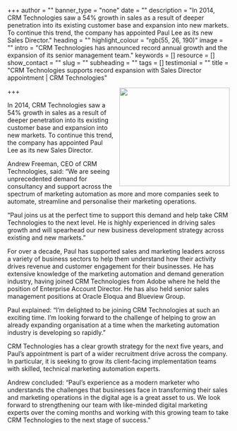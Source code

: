 +++
author = ""
banner_type = "none"
date = ""
description = "In 2014, CRM Technologies saw a 54% growth in sales as a result of deeper penetration into its existing customer base and expansion into new markets. To continue this trend, the company has appointed Paul Lee as its new Sales Director."
heading = ""
highlight_colour = "rgb(55, 26, 190)"
image = ""
intro = "CRM Technologies has announced record annual growth and the expansion of its senior management team."
keywords = []
resource = []
show_contact = ""
slug = ""
subheading = ""
tags = []
testimonial = ""
title = "CRM Technologies supports record expansion with Sales Director appointment | CRM Technologies"

+++
<img style="float: right; margin-top: 0; margin-left: 10px;" src="https://crmtdigital.com/sites/default/files/Paul_Lee_1_s.jpg" alt="" width="250" height="223">

In 2014, CRM Technologies saw a 54% growth in sales as a result of deeper penetration into its existing customer base and expansion into new markets. To continue this trend, the company has appointed Paul Lee as its new Sales Director.

Andrew Freeman, CEO of CRM Technologies, said: “We are seeing unprecedented demand for consultancy and support across the spectrum of marketing automation as more and more companies seek to automate, streamline and personalise their marketing operations.

“Paul joins us at the perfect time to support this demand and help take CRM Technologies to the next level. He is highly experienced in driving sales growth and will spearhead our new business development strategy across existing and new markets.”

For over a decade, Paul has supported sales and marketing leaders across a variety of business sectors to help them understand how their activity drives revenue and customer engagement for their businesses. He has extensive knowledge of the marketing automation and demand generation industry, having joined CRM Technologies from Adobe where he held the position of Enterprise Account Director. He has also held senior sales management positions at Oracle Eloqua and Blueview Group.

Paul explained: “I’m delighted to be joining CRM Technologies at such an exciting time. I’m looking forward to the challenge of helping to grow an already expanding organisation at a time when the marketing automation industry is developing so rapidly.”

CRM Technologies has a clear growth strategy for the next five years, and Paul’s appointment is part of a wider recruitment drive across the company. In particular, it is seeking to grow its client-facing implementation teams with skilled, technical marketing automation experts.

Andrew concluded: “Paul’s experience as a modern marketer who understands the challenges that businesses face in transforming their sales and marketing operations in the digital age is a great asset to us. We look forward to strengthening our team with like-minded digital marketing experts over the coming months and working with this growing team to take CRM Technologies to the next stage of success.”